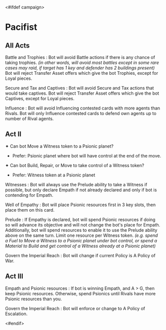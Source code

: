 <#ifdef campaign>
# Pacifist

## All Acts

Battle and Trophies
: Bot will avoid Battle actions if there is any chance of taking trophies. *(in other words, will avoid most battles except in some rare cases may raid, if target has 1 key and defender has 2 buildings present)* Bot will reject Transfer Asset offers which give the bot Trophies, except for Loyal pieces.

Secure and Tax and Captives
: Bot will avoid Secure and Tax actions that would take captives. Bot will reject Transfer Asset offers which give the bot Captives, except for Loyal pieces.

Influence
: Bot will avoid Influencing contested cards with more agents than Rivals. Bot will only Influence contested cards to defend own agents up to number of Rival agents.

## Act II

✦ Can bot Move a Witness token to a Psionic planet?

- Prefer: Psionic planet where bot will have control at the end of the move.

✦ Can bot Build, Repair, or Move to take control of a Witness token?

- Prefer: Witness token at a Psionic planet

Witnesses
: Bot will always use the Prelude ability to take a Witness if possible, but only declare Empath if not already declared and only if bot is contending for Empath.

Well of Empathy
: Bot will place Psionic resources first in 3 key slots, then place them on this card.

Prelude
: If Empathy is declared, bot will spend Psionic resources if doing so will advance its objective and will not change the bot's place for Empath. Additionally, bot will spend resources to enable it to use the Prelude ability above on the same turn. Limit one resource per Witness token. *(e.g. spend a Fuel to Move a Witness to a Psionic planet under bot control, or spend a Material to Build and get control of a Witness already at a Psionic planet)*

Govern the Imperial Reach
: Bot will change if current Policy is A Policy of War.

## Act III

Empath and Psionic resources
: If bot is winning Empath, and A > G, then keep Psionic resources. Otherwise, spend Psionics until Rivals have more Psionic resources than you.
<!-- TODO: Otherwise? -->

Govern the Imperial Reach
: Bot will enforce or change to A Policy of Escalation.

<div class="pagebreak"> </div>
<#endif>
